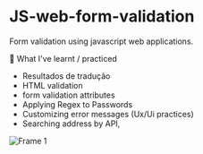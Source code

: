 # JS-web-form-validation
Form validation using javascript web applications.

🎲 What I've learnt / practiced
- Resultados de tradução
- HTML validation
- form validation attributes
- Applying Regex to Passwords
- Customizing error messages (Ux/Ui practices)
- Searching address by API, 

![Frame 1](https://user-images.githubusercontent.com/81806904/125157437-dfa35500-e162-11eb-9947-99d4d1b924e7.jpg)

